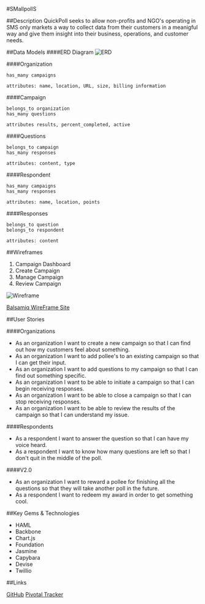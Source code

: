 #SMallpollS

##Description
QuickPoll seeks to allow non-profits and NGO's operating in SMS only markets a way to collect data from their customers in a meanigful way and give them insight into their business, operations, and customer needs.

##Data Models
####ERD Diagram
![ERD](http://i.imgur.com/sqrhzy0.jpg)

####Organization

	has_many campaigns
	
	attributes: name, location, URL, size, billing information
	
####Campaign

	belongs_to organization
	has_many questions
	
	attributes results, percent_completed, active
	
####Questions

	belongs_to campaign
	has_many responses
	
	attributes: content, type

####Respondent

	has_many campaigns
	has_many responses
	
	attributes: name, location, points

####Responses

	belongs_to question
	belongs_to respondent
	
	attributes: content

##Wireframes

1. Campaign Dashboard
2. Create Campaign
3. Manage Campaign
4. Review Campaign

![Wireframe](https://nicholalexander.mybalsamiq.com/mockups/1349673.png?key=9c382eab892b8f18fe9c2da3117c60f623e669d3)

[Balsamiq WireFrame Site](https://nicholalexander.mybalsamiq.com/projects/smallpolls/grid)

##User Stories

####Organizations
* As an organization I want to create a new campaign so that I can find out how my customers feel about something.
* As an organization I want to add pollee's to an existing campaign so that I can get their input.
* As an organization I want to add questions to my campaign so that I can find out something specific.
* As an organization I want to be able to initiate a campaign so that I can begin receiving responses.
* As an organization I want to be able to close a campaign so that I can stop receiving responses.
* As an organization I want to be able to review the results of the campaign so that I can understand my issue.

####Respondents
* As a respondent I want to answer the question so that I can have my voice heard.
* As a respondent I want to know how many questions are left so that I don't quit in the middle of the poll.

####V2.0
* As an organization I want to reward a pollee for finishing all the questions so that they will take another poll in the future.
* As a respondent I want to redeem my award in order to get something cool.

##Key Gems & Technologies

* HAML
* Backbone
* Chart.js
* Foundation
* Jasmine
* Capybara
* Devise
* Twillio

##Links

[GitHub](https://github.com/nicholalexander/SMallpollS)
[Pivotal Tracker](https://www.pivotaltracker.com/s/projects/974052)

